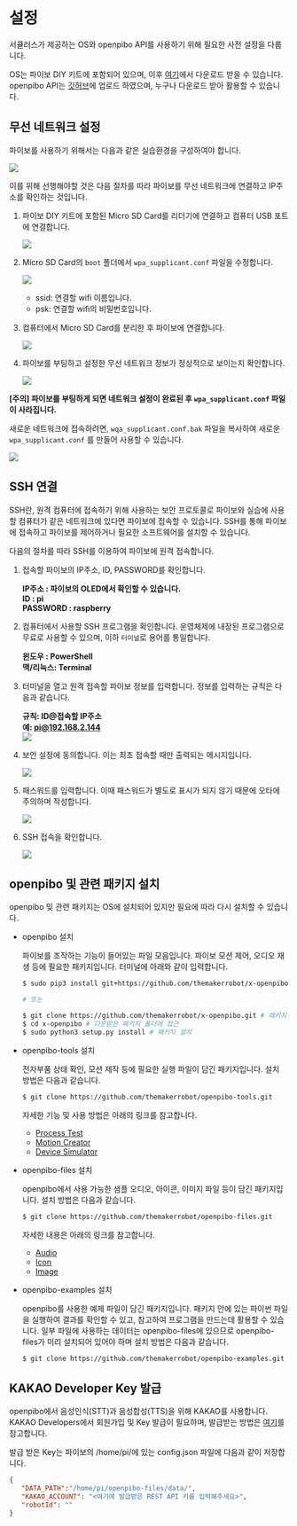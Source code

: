 # 설정

서큘러스가 제공하는 OS와 openpibo API를 사용하기 위해 필요한 사전 설정을 다룹니다.

OS는 파이보 DIY 키트에 포함되어 있으며, 이후 [여기](https://drive.google.com/file/d/1IewZY1GY3rrg4O8pWO-VTMWKx-NWa1WQ/view)에서 다운로드 받을 수 있습니다. openpibo API는 [깃허브](https://github.com/themakerrobot/x-openpibo)에 업로드 하였으며, 누구나 다운로드 받아 활용할 수 있습니다.

## 무선 네트워크 설정

파이보를 사용하기 위해서는 다음과 같은 실습환경을 구성하여야 합니다.

![](images/outline.png)

이를 위해 선행해야할 것은 다음 절차를 따라 파이보를 무선 네트워크에 연결하고 IP주소를 확인하는 것입니다.

   1. 파이보 DIY 키트에 포함된 Micro SD Card를 리더기에 연결하고 컴퓨터 USB 포트에 연결합니다.

      ![](images/sdusb.png)

   2. Micro SD Card의 `boot` 폴더에서 `wpa_supplicant.conf` 파일을 수정합니다.

      ![](images/wpa_supplicant.png)

      - ssid: 연결할 wifi 이름입니다.
      - psk: 연결할 wifi의 비밀번호입니다.

   3. 컴퓨터에서 Micro SD Card를 분리한 후 파이보에 연결합니다.

      ![](images/sd_con.jpg)

   4. 파이보를 부팅하고 설정한 무선 네트워크 정보가 정상적으로 보이는지 확인합니다.

      ![](images/ip.jpg)

   **[주의] 파이보를 부팅하게 되면 네트워크 설정이 완료된 후 `wpa_supplicant.conf` 파일이 사라집니다.**

   새로운 네트워크에 접속하려면, `wqa_supplicant.conf.bak` 파일을 복사하여 새로운 `wpa_supplicant.conf` 를 만들어 사용할 수 있습니다.

   ![](images/bak.png)


## SSH 연결

SSH란, 원격 컴퓨터에 접속하기 위해 사용하는 보안 프로토콜로 파이보와 실습에 사용할 컴퓨터가 같은 네트워크에 있다면 파이보에 접속할 수 있습니다.
SSH를 통해 파이보에 접속하고 파이보를 제어하거나 필요한 소프트웨어를 설치할 수 있습니다.

다음의 절차를 따라 SSH를 이용하여 파이보에 원격 접속합니다.

   1. 접속할 파이보의 IP주소, ID, PASSWORD를 확인합니다.  

      **IP주소    : 파이보의 OLED에서 확인할 수 있습니다.**  
      **ID       : pi**  
      **PASSWORD : raspberry**  
   
   2. 컴퓨터에서 사용할 SSH 프로그램을 확인합니다. 운영체제에 내장된 프로그램으로 무료로 사용할 수 있으며, 이하 `터미널`로 용어를 통일합니다.  

      **윈도우   : PowerShell**  
      **맥/리눅스: Terminal**  

   3. 터미널을 열고 원격 접속할 파이보 정보를 입력합니다. 정보를 입력하는 규칙은 다음과 같습니다.  

      **규칙: ID@접속할 IP주소**  
      **예: pi@192.168.2.144**  
      ![](images/ip_typing.png)

   4. 보안 설정에 동의합니다. 이는 최초 접속할 때만 출력되는 메시지입니다.

      ![](images/yes.png)

   5. 패스워드를 입력합니다. 이때 패스워드가 별도로 표시가 되지 않기 때문에 오타에 주의하며 작성합니다.

      ![](images/password.png)

   6. SSH 접속을 확인합니다.

      ![](images/connected.png)


## openpibo 및 관련 패키지 설치

   openpibo 및 관련 패키지는 OS에 설치되어 있지만 필요에 따라 다시 설치할 수 있습니다.

   - openpibo 설치

      파이보를 조작하는 기능이 들어있는 파일 모음입니다. 파이보 모션 제어, 오디오 재생 등에 필요한 패키지입니다.
      터미널에 아래와 같이 입력합니다.

      ```bash
      $ sudo pip3 install git+https://github.com/themakerrobot/x-openpibo

      # 또는

      $ git clone https://github.com/themakerrobot/x-openpibo.git # 패키지 파일 다운로드
      $ cd x-openpibo # 다운받은 패키지 폴더에 접근
      $ sudo python3 setup.py install # 패키지 설치
      ```
   - openpibo-tools 설치

      전자부품 상태 확인, 모션 제작 등에 필요한 실행 파일이 담긴 패키지입니다. 설치 방법은 다음과 같습니다.

      ```bash
      $ git clone https://github.com/themakerrobot/openpibo-tools.git
      ```

      자세한 기능 및 사용 방법은 아래의 링크를 참고합니다.

      - [Process Test](https://themakerrobot.github.io/x-openpibo/build/html/tools/process_test.html)
      - [Motion Creator](https://themakerrobot.github.io/x-openpibo/build/html/tools/motion_creator.html)
      - [Device Simulator](https://themakerrobot.github.io/x-openpibo/build/html/tools/device_simulator.html)

   - openpibo-files 설치

      openpibo에서 사용 가능한 샘플 오디오, 아이콘, 이미지 파일 등이 담긴 패키지입니다.
      설치 방법은 다음과 같습니다.

      ```bash
      $ git clone https://github.com/themakerrobot/openpibo-files.git
      ```

      자세한 내용은 아래의 링크를 참고합니다.

      - [Audio](https://themakerrobot.github.io/x-openpibo/build/html/data/audio.html)
      - [Icon](https://themakerrobot.github.io/x-openpibo/build/html/data/icon.html)
      - [Image](https://themakerrobot.github.io/x-openpibo/build/html/data/image.html)

   - openpibo-examples 설치

      openpibo를 사용한 예제 파일이 담긴 패키지입니다. 패키지 안에 있는 파이썬 파일을 실행하여 결과를 확인할 수 있고, 참고하여 프로그램을 만드는데 활용할 수 있습니다. 일부 파일에 사용하는 데이터는 openpibo-files에 있으므로 openpibo-files가 미리 설치되어 있어야 하며 설치 방법은 다음과 같습니다.

      ```bash
      $ git clone https://github.com/themakerrobot/openpibo-examples.git
      ```

   ## KAKAO Developer Key 발급

   openpibo에서 음성인식(STT)과 음성합성(TTS)을 위해 KAKAO를 사용합니다. KAKAO Developers에서 회원가입 및 Key 발급이 필요하며, 발급받는 방법은 [여기](https://themakerrobot.github.io/x-openpibo/build/html/notes/kakao_api.html)를 참고합니다.

   발급 받은 Key는 파이보의 /home/pi/에 있는 config.json 파일에 다음과 같이 저장합니다.

   ```json
   {
      "DATA_PATH":"/home/pi/openpibo-files/data/",
      "KAKAO_ACCOUNT": "<여기에 발급받은 REST API 키를 입력해주세요>",
      "robotId": ""
   }
   ```